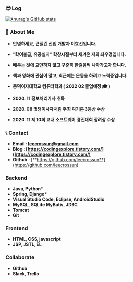 ### 😎 Log
[![Anurag's GitHub stats](https://github-readme-stats.vercel.app/api?username=leecrossun&show_icons=true&theme=radical)](https://github.com/leecrossun/github-readme-stats)


### 🙎‍ About Me

- **안녕하세요, 끈질긴 신입 개발자 이효선입니다.** 
- "**학여불급, 유공실지" 학창시절부터 새겨온 저의 좌우명입니다.**
- **배우는 것에 교만하지 않고 꾸준히 한걸음씩 나아가고자 합니다.**
- **책과 영화에 관심이 많고, 최근에는 운동을 하려고 노력중입니다.**

- **동덕여자대학교 컴퓨터학과 ( 2022 02 졸업예정 🎓 )**
- **2020. 11 정보처리기사 취득**
- **2020. 08 멋쟁이사자처럼 주최 여기톤 3등상 수상**
- **2020. 11 제 10회 교내 소프트웨어 경진대회 장려상 수상**
 

### 📞 Contact

- **Email  : leecrossun@gmail.com**
- **Blog  : [https://codingexplore.tistory.com/](https://codingexplore.tistory.com/)**
- **Github** : [**https://github.com/leecrossun**](https://github.com/leecrossun)


### Backend

- **Java, Python***
- **Spring, Django***
- **Visual Studio Code, Eclipse, AndroidStudio**
- **MySQL, SQLite MyBatis, JDBC**
- **Tomcat**
- **Git**

### Frontend

- **HTML, CSS, javascript**
- **JSP, JSTL, EL**

### Collaborate

- **Github**
- **Slack, Trello**
